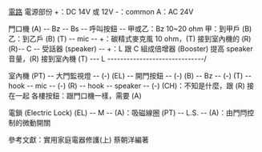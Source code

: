 [電路](intercom.jpg)
電源部份
+：DC 14V  或 12V
-：common
A：AC 24V

門口機
(A) -- Bz -- Bs -- 呼叫按鈕 -- 甲或乙：Bz 10~20 ohm
甲：到甲戶 (B)
乙：到乙戶 (B)
(T) -- mic -- +：碳精式麥克風 10 ohm，(T) 接到室內機的 (R)
(R)-- C -- 受話器 (speaker) -- +：L 跟 C 組成倍增器 (Booster) 提高 speaker 音量，(R) 接到室內機 (T)
    \--- L ------------------------------/

室內機
(PT) -- 大門監視燈 -- (-)
(EL) -- 開門按鈕 -- (-)
(B) -- Bz -- (-)
(T) -- hook -- mic -- (-)
(R) -- hook -- speaker -- (-)
(CH)：不知是什麼，跟 (R) 接在一起
各樓按鈕：跟門口機一樣，需要 (A)

電鎖 (Electric Lock)
(EL) -- M -- (A)：吸磁線圈
(PT) -- L.S. -- (A)：由門閂控制的微動開關

參考文獻：實用家庭電器修護(上) 蔡朝洋編著
